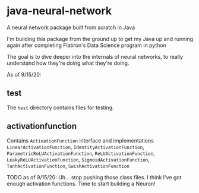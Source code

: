 # java-neural-network
A neural network package built from scratch in Java

I'm building this package from the ground up to get my Java up and running again after completing Flatiron's Data Science program in python

The goal is to dive deeper into the internals of neural networks, to really understand how they're doing what they're doing.

As of 9/15/20:

## test
The `test` directory contains files for testing.

## activationfunction
Contains `ActivationFunction` interface and implementations `LinearActivationFunction`, `IdentityActivationFunction`, `ParametricReLUActivationFunction`, `ReLUActivationFunction`, `LeakyReLUActivationFunction`, `SigmoidActivationFunction`, `TanhActivationFunction`, `SwishActivationFunction`

TODO as of 9/15/20: Uh... stop pushing those class files. I think I've got enough activation functions. Time to start building a Neuron!
